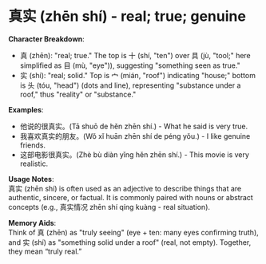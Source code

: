 # **真实 (zhēn shí) - real; true; genuine**

**Character Breakdown**:  
- 真 (zhēn): "real; true." The top is 十 (shí, "ten") over 具 (jù, "tool;" here simplified as 目 (mù, "eye")), suggesting "something seen as true."  
- 实 (shí): "real; solid." Top is 宀 (mián, "roof") indicating "house;" bottom is 头 (tóu, "head") (dots and line), representing "substance under a roof," thus "reality" or "substance."

**Examples**:  
- 他说的很真实。(Tā shuō de hěn zhēn shí.) - What he said is very true.  
- 我喜欢真实的朋友。(Wǒ xǐ huān zhēn shí de péng yǒu.) - I like genuine friends.  
- 这部电影很真实。(Zhè bù diàn yǐng hěn zhēn shí.) - This movie is very realistic.

**Usage Notes**:  
真实 (zhēn shí) is often used as an adjective to describe things that are authentic, sincere, or factual. It is commonly paired with nouns or abstract concepts (e.g., 真实情况 zhēn shí qíng kuàng - real situation).

**Memory Aids**:  
Think of 真 (zhēn) as "truly seeing" (eye + ten: many eyes confirming truth), and 实 (shí) as "something solid under a roof" (real, not empty). Together, they mean “truly real.”